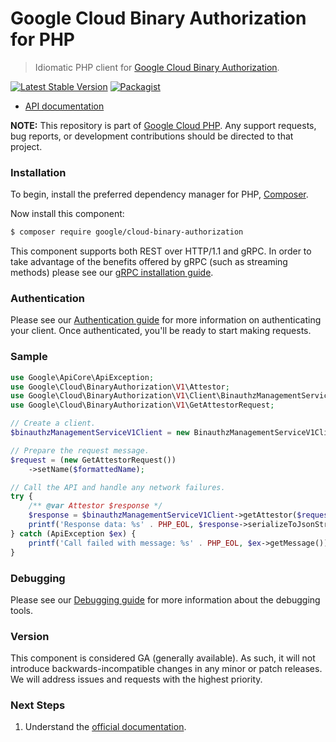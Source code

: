 # Google Cloud Binary Authorization for PHP

> Idiomatic PHP client for [Google Cloud Binary Authorization](https://cloud.google.com/binary-authorization).

[![Latest Stable Version](https://poser.pugx.org/google/cloud-binary-authorization/v/stable)](https://packagist.org/packages/google/cloud-binary-authorization) [![Packagist](https://img.shields.io/packagist/dm/google/cloud-binary-authorization.svg)](https://packagist.org/packages/google/cloud-binary-authorization)

* [API documentation](https://cloud.google.com/php/docs/reference/cloud-binary-authorization/latest)

**NOTE:** This repository is part of [Google Cloud PHP](https://github.com/googleapis/google-cloud-php). Any
support requests, bug reports, or development contributions should be directed to
that project.

### Installation

To begin, install the preferred dependency manager for PHP, [Composer](https://getcomposer.org/).

Now install this component:

```sh
$ composer require google/cloud-binary-authorization
```

This component supports both REST over HTTP/1.1 and gRPC. In order to take advantage of the benefits offered by gRPC (such as streaming methods)
please see our [gRPC installation guide](https://cloud.google.com/php/grpc).

### Authentication

Please see our [Authentication guide](https://github.com/googleapis/google-cloud-php/blob/main/AUTHENTICATION.md) for more information
on authenticating your client. Once authenticated, you'll be ready to start making requests.


### Sample

```php
use Google\ApiCore\ApiException;
use Google\Cloud\BinaryAuthorization\V1\Attestor;
use Google\Cloud\BinaryAuthorization\V1\Client\BinauthzManagementServiceV1Client;
use Google\Cloud\BinaryAuthorization\V1\GetAttestorRequest;

// Create a client.
$binauthzManagementServiceV1Client = new BinauthzManagementServiceV1Client();

// Prepare the request message.
$request = (new GetAttestorRequest())
    ->setName($formattedName);

// Call the API and handle any network failures.
try {
    /** @var Attestor $response */
    $response = $binauthzManagementServiceV1Client->getAttestor($request);
    printf('Response data: %s' . PHP_EOL, $response->serializeToJsonString());
} catch (ApiException $ex) {
    printf('Call failed with message: %s' . PHP_EOL, $ex->getMessage());
}
```

### Debugging

Please see our [Debugging guide](https://github.com/googleapis/google-cloud-php/blob/main/DEBUG.md)
for more information about the debugging tools.

### Version

This component is considered GA (generally available). As such, it will not introduce backwards-incompatible changes in
any minor or patch releases. We will address issues and requests with the highest priority.

### Next Steps

1. Understand the [official documentation](https://cloud.google.com/binary-authorization/docs).
